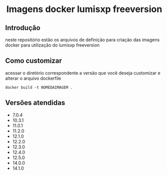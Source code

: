 
<h1 align="center">
  <p align="center">Imagens docker lumisxp freeversion</p>
</h1>

## Introdução

neste repositório estão os arquivos de definição para criação das imagens docker para utilização do lumisxp freeversion

## Como customizar

acessar o diretório correspondente a versão que você deseja customizar e alterar o arquivo dockerfile

    docker build -t NOMEDAIMAGEM .

## Versões atendidas

* 7.0.4
* 10.3.1
* 11.0.1
* 11.2.0
* 12.1.0
* 12.2.0
* 12.3.0
* 12.4.0
* 12.5.0
* 14.0.0
* 14.1.0